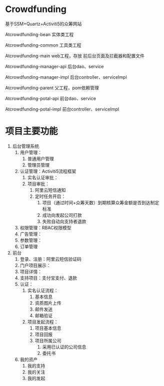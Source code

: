 # Crowdfunding
基于SSM+Quartz+Activiti5的众筹网站

Atcrowdfunding-bean 	实体类工程

Atcrowdfunding-common	工具类工程

Atcrowdfunding-main	web工程，存放 前后台页面及拦截器和配置文件

Atcrowdfunding-manager-api	后台dao、service

Atcrowdfunding-manager-impl	后台controller、serviceImpl

Atcrowdfunding-parent	父工程，pom依赖管理

Atcrowdfunding-potal-api	前台dao、service

Atcrowdfunding-potal-impl	前台controller、serviceImpl

# 项目主要功能

1. 后台管理系统
   1. 用户管理：
      1. 普通用户管理
      2. 管理员管理
   2. 认证管理：Activiti5流程框架
      1. 实名认证审批：
      2. 项目审批：
         1. 阿里云短信通知
         2. 定时任务开启：
            1. 项目（通过时间+众筹天数）到期核算众筹金额是否到达制定标准
            2. 成功向发起公司打款
            3. 失败自动向支持者退款
   3. 权限管理：RBAC权限模型
   4. 广告管理：
   5. 参数管理：
   6. 订单管理
2. 前台
   1. 登录、注册：阿里云短信验证码
   2. 门户项目展示：
   3. 项目详情：
   4. 支持项目：支付宝支付、退款
   5. 认证：
      1. 实名认证流程：
         1. 基本信息
         2. 资质图片上传
         3. 邮件发送
         4. 邮箱验证
      2. 项目发起流程：
         1. 项目基本信息
         2. 项目回报
         3. 项目所属公司
            1. 采用已认证的公司信息
            2. 委托书
   6. 我的资产
      1. 我的支持
      2. 我的关注
      3. 我的发起

